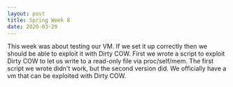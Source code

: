 ```yaml
---
layout: post
title: Spring Week 8
date: 2020-03-29
---
```

This week was about testing our VM. If we set it up correctly then we should be able to exploit it with Dirty COW. First we wrote a script to exploit Dirty COW to let us write to a read-only file via proc/self/mem. The first script we wrote didn't work, but the second version did. We officially have a vm that can be exploited with Dirty COW. 
